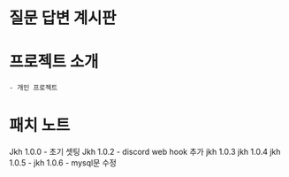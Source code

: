# 질문 답변 계시판
# 프로젝트 소개
    - 개인 프로젝트
# 패치 노트
Jkh 1.0.0 - 초기 셋팅
Jkh 1.0.2 - discord web hook 추가
jkh 1.0.3
jkh 1.0.4
jkh 1.0.5 - 
jkh 1.0.6 - mysql문 수정

